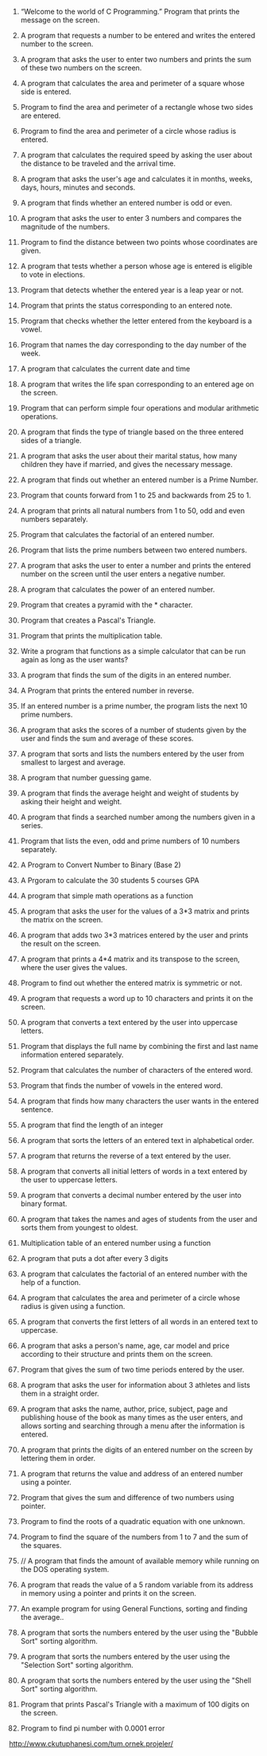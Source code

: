 1. “Welcome to the world of C Programming.” Program that prints the message on the screen.

2. A program that requests a number to be entered and writes the entered number to the screen.

3. A program that asks the user to enter two numbers and prints the sum of these two numbers on the screen.

4. A program that calculates the area and perimeter of a square whose side is entered.

5. Program to find the area and perimeter of a rectangle whose two sides are entered.

6. Program to find the area and perimeter of a circle whose radius is entered.

7. A program that calculates the required speed by asking the user about the distance to be traveled and the arrival time.

8. A program that asks the user's age and calculates it in months, weeks, days, hours, minutes and seconds.

9. A program that finds whether an entered number is odd or even.

10. A program that asks the user to enter 3 numbers and compares the magnitude of the numbers.

11. Program to find the distance between two points whose coordinates are given.

12. A program that tests whether a person whose age is entered is eligible to vote in elections.

13. Program that detects whether the entered year is a leap year or not.

14. Program that prints the status corresponding to an entered note.

15. Program that checks whether the letter entered from the keyboard is a vowel.

16. Program that names the day corresponding to the day number of the week.

17. A program that calculates the current date and time

18. A program that writes the life span corresponding to an entered age on the screen.

19. Program that can perform simple four operations and modular arithmetic operations.

20. A program that finds the type of triangle based on the three entered sides of a triangle.

21. A program that asks the user about their marital status, how many children they have if married, and gives the necessary message.

22. A program that finds out whether an entered number is a Prime Number.

23. Program that counts forward from 1 to 25 and backwards from 25 to 1.

24. A program that prints all natural numbers from 1 to 50, odd and even numbers separately.

25. Program that calculates the factorial of an entered number.

26. Program that lists the prime numbers between two entered numbers.

27. A program that asks the user to enter a number and prints the entered number on the screen until the user enters a negative number.

28. A program that calculates the power of an entered number.

29. Program that creates a pyramid with the * character.

30. Program that creates a Pascal's Triangle.

31. Program that prints the multiplication table.

32. Write a program that functions as a simple calculator that can be run again as long as the user wants?

33. A program that finds the sum of the digits in an entered number.

34. A Program that prints the entered number in reverse.

35. If an entered number is a prime number, the program lists the next 10 prime numbers.

36. A program that asks the scores of a number of students given by the user and finds the sum and average of these scores.

37. A program that sorts and lists the numbers entered by the user from smallest to largest and average.

38. A program that number guessing game.

39. A program that finds the average height and weight of students by asking their height and weight.

40. A program that finds a searched number among the numbers given in a series.

41. Program that lists the even, odd and prime numbers of 10 numbers separately.

42. A Program to Convert Number to Binary (Base 2)

43. A Prgoram to calculate the 30 students 5 courses GPA

44. A program that simple math operations as a function

45. A program that asks the user for the values of a 3*3 matrix and prints the matrix on the screen.

46. A program that adds two 3*3 matrices entered by the user and prints the result on the screen.

47. A program that prints a 4*4 matrix and its transpose to the screen, where the user gives the values.

48. Program to find out whether the entered matrix is symmetric or not.

49. A program that requests a word up to 10 characters and prints it on the screen.

50. A program that converts a text entered by the user into uppercase letters.

51. Program that displays the full name by combining the first and last name information entered separately.

52. Program that calculates the number of characters of the entered word.

53. Program that finds the number of vowels in the entered word.

54. A program that finds how many characters the user wants in the entered sentence.

55. A program that find the length of an integer

56. A program that sorts the letters of an entered text in alphabetical order.

57. A program that returns the reverse of a text entered by the user. 

58. A program that converts all initial letters of words in a text entered by the user to uppercase letters.

59. A program that converts a decimal number entered by the user into binary format.

60. A program that takes the names and ages of students from the user and sorts them from youngest to oldest.

61. Multiplication table of an entered number using a function

62. A program that puts a dot after every 3 digits  

63. A program that calculates the factorial of an entered number with the help of a function.

64. A program that calculates the area and perimeter of a circle whose radius is given using a function.

65. A program that converts the first letters of all words in an entered text to uppercase.

66. A program that asks a person's name, age, car model and price according to their structure and prints them on the screen.

67. Program that gives the sum of two time periods entered by the user.

68. A program that asks the user for information about 3 athletes and lists them in a straight order.

69. A program that asks the name, author, price, subject, page and publishing house of the book as many times as the user enters, and allows sorting and searching through a menu after the information is entered.

70. A program that prints the digits of an entered number on the screen by lettering them in order.

71. A program that returns the value and address of an entered number using a pointer.

72. Program that gives the sum and difference of two numbers using pointer.

73. Program to find the roots of a quadratic equation with one unknown.

74. Program to find the square of the numbers from 1 to 7 and the sum of the squares.

75. // A program that finds the amount of available memory while running on the DOS operating system.

76. A program that reads the value of a 5 random variable from its address in memory using a pointer and prints it on the screen.

77. An example program for using General Functions, sorting and finding the average..

78. A program that sorts the numbers entered by the user using the "Bubble Sort" sorting algorithm.

79. A program that sorts the numbers entered by the user using the "Selection Sort" sorting algorithm.

80. A program that sorts the numbers entered by the user using the "Shell Sort" sorting algorithm.

81. Program that prints Pascal's Triangle with a maximum of 100 digits on the screen.

82. Program to find pi number with 0.0001 error

http://www.ckutuphanesi.com/tum.ornek.projeler/